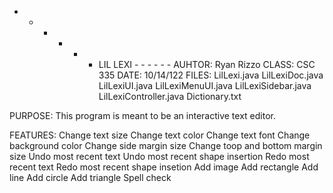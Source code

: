  - - - - - - LIL LEXI - - - - - -
AUHTOR:       Ryan Rizzo
CLASS:        CSC 335
DATE:         10/14/122
FILES:        LilLexi.java
              LilLexiDoc.java
              LilLexiUI.java
              LilLexiMenuUI.java
              LilLexiSidebar.java
              LilLexiController.java
              Dictionary.txt

PURPOSE: This program is meant to be an interactive text editor.

FEATURES: Change text size
          Change text color
          Change text font
          Change background color
          Change side margin size
          Change toop and bottom margin size
          Undo most recent text
          Undo most recent shape insertion
          Redo most recent text
          Redo most recent shape insetion
          Add image
          Add rectangle
          Add line
          Add circle
          Add triangle
          Spell check
